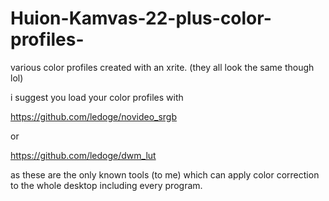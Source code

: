 # Huion-Kamvas-22-plus-color-profiles-

various color profiles created with an xrite. (they all look the same though lol)


i suggest you load your color profiles with 

https://github.com/ledoge/novideo_srgb

or

https://github.com/ledoge/dwm_lut

as these are the only known tools (to me) which can apply color correction to the whole desktop including every program. 
